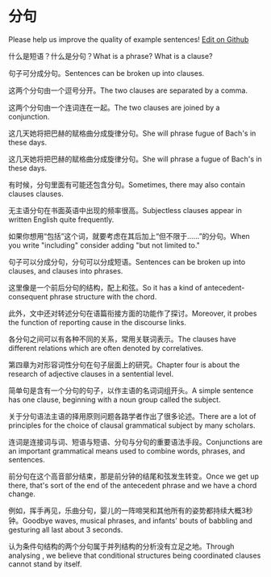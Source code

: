 # 分句

Please help us improve the quality of example sentences! [Edit on Github](https://github.com/jiyushe/jiyu-example-sentence-source/blob/main/chinese/fenju.md)

<p><span class="chinese">什么是短语？什么是分句？</span><span class="english">What is a phrase? What is a clause?</span></p>

<p><span class="chinese">句子可分成分句。</span><span class="english">Sentences can be broken up into clauses.</span></p>

<p><span class="chinese">这两个分句由一个逗号分开。</span><span class="english">The two clauses are separated by a comma.</span></p>

<p><span class="chinese">这两个分句由一个连词连在一起。</span><span class="english">The two clauses are joined by a conjunction.</span></p>

<p><span class="chinese">这几天她将把巴赫的赋格曲分成旋律分句。</span><span class="english">She will phrase fugue of Bach's in these days.</span></p>

<p><span class="chinese">这几天她将把巴赫的赋格曲分成旋律分句。</span><span class="english">She will phrase a fugue of Bach's in these days.</span></p>

<p><span class="chinese">有时候，分句里面有可能还包含分句。</span><span class="english">Sometimes, there may also contain clauses clauses.</span></p>

<p><span class="chinese">无主语分句在书面英语中出现的频率很高。</span><span class="english">Subjectless clauses appear in written English quite frequently.</span></p>

<p><span class="chinese">如果你想用“包括”这个词，就要考虑在其后加上“但不限于……”的分句。</span><span class="english">When you write "including" consider adding "but not limited to."</span></p>

<p><span class="chinese">句子可以分成分句，分句可以分成短语。</span><span class="english">Sentences can be broken up into clauses, and clauses into phrases.</span></p>

<p><span class="chinese">这里像是一个前后分句的结构，配上和弦。</span><span class="english">So it has a kind of antecedent-consequent phrase structure with the chord.</span></p>

<p><span class="chinese">此外，文中还对转述分句在语篇衔接方面的功能作了探讨。</span><span class="english">Moreover, it probes the function of reporting cause in the discourse links.</span></p>

<p><span class="chinese">各分句之间可以有各种不同的关系，常用关联词表示。</span><span class="english">The clauses have different relations which are often denoted by correlatives.</span></p>

<p><span class="chinese">第四章为对形容词性分句在句子层面上的研究。</span><span class="english">Chapter four is about the research of adjective clauses in a sentential level.</span></p>

<p><span class="chinese">简单句是含有一个分句的句子，以作主语的名词词组开头。</span><span class="english">A simple sentence has one clause, beginning with a noun group called the subject.</span></p>

<p><span class="chinese">关于分句语法主语的择用原则问题各路学者作出了很多论述。</span><span class="english">There are a lot of principles for the choice of clausal grammatical subject by many scholars.</span></p>

<p><span class="chinese">连词是连接词与词、短语与短语、分句与分句的重要语法手段。</span><span class="english">Conjunctions are an important grammatical means used to combine words, phrases, and sentences.</span></p>

<p><span class="chinese">前分句在这个高音部分结束，那是前分钟的结尾和弦发生转变。</span><span class="english">Once we get up there, that's sort of the end of the antecedent phrase and we have a chord change.</span></p>

<p><span class="chinese">例如，挥手再见，乐曲分句，婴儿的一阵啼哭和其他所有的姿势都持续大概3秒钟。</span><span class="english">Goodbye waves, musical phrases, and infants' bouts of babbling and gesturing all last about 3 seconds.</span></p>

<p><span class="chinese">认为条件句结构的两个分句属于并列结构的分析没有立足之地。</span><span class="english">Through analysing , we believe that conditional structures being coordinated clauses cannot stand by itself.</span></p>

